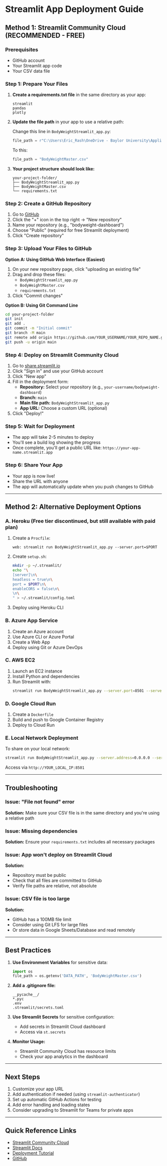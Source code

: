 # Streamlit App Deployment Guide

## Method 1: Streamlit Community Cloud (RECOMMENDED - FREE)

### Prerequisites
- GitHub account
- Your Streamlit app code
- Your CSV data file

### Step 1: Prepare Your Files

1. **Create a requirements.txt file** in the same directory as your app:
   ```
   streamlit
   pandas
   plotly
   ```

2. **Update the file path** in your app to use a relative path:
   
   Change this line in `BodyWeightStreamlit_app.py`:
   ```python
   file_path = r"C:\Users\Eric_Rash\OneDrive - Baylor University\AppliedPerformancProjects\CodingProjects\PythonScripts\New Repo\BodyWeightMaster.csv"
   ```
   
   To this:
   ```python
   file_path = "BodyWeightMaster.csv"
   ```

3. **Your project structure should look like:**
   ```
   your-project-folder/
   ├── BodyWeightStreamlit_app.py
   ├── BodyWeightMaster.csv
   └── requirements.txt
   ```

### Step 2: Create a GitHub Repository

1. Go to [GitHub](https://github.com)
2. Click the "+" icon in the top right → "New repository"
3. Name your repository (e.g., "bodyweight-dashboard")
4. Choose "Public" (required for free Streamlit deployment)
5. Click "Create repository"

### Step 3: Upload Your Files to GitHub

**Option A: Using GitHub Web Interface (Easiest)**
1. On your new repository page, click "uploading an existing file"
2. Drag and drop these files:
   - `BodyWeightStreamlit_app.py`
   - `BodyWeightMaster.csv`
   - `requirements.txt`
3. Click "Commit changes"

**Option B: Using Git Command Line**
```bash
cd your-project-folder
git init
git add .
git commit -m "Initial commit"
git branch -M main
git remote add origin https://github.com/YOUR_USERNAME/YOUR_REPO_NAME.git
git push -u origin main
```

### Step 4: Deploy on Streamlit Community Cloud

1. Go to [share.streamlit.io](https://share.streamlit.io)
2. Click "Sign in" and use your GitHub account
3. Click "New app"
4. Fill in the deployment form:
   - **Repository:** Select your repository (e.g., `your-username/bodyweight-dashboard`)
   - **Branch:** `main`
   - **Main file path:** `BodyWeightStreamlit_app.py`
   - **App URL:** Choose a custom URL (optional)
5. Click "Deploy!"

### Step 5: Wait for Deployment

- The app will take 2-5 minutes to deploy
- You'll see a build log showing the progress
- Once complete, you'll get a public URL like: `https://your-app-name.streamlit.app`

### Step 6: Share Your App

- Your app is now live!
- Share the URL with anyone
- The app will automatically update when you push changes to GitHub

---

## Method 2: Alternative Deployment Options

### A. Heroku (Free tier discontinued, but still available with paid plan)

1. Create a `Procfile`:
   ```
   web: streamlit run BodyWeightStreamlit_app.py --server.port=$PORT
   ```

2. Create `setup.sh`:
   ```bash
   mkdir -p ~/.streamlit/
   echo "\
   [server]\n\
   headless = true\n\
   port = $PORT\n\
   enableCORS = false\n\
   \n\
   " > ~/.streamlit/config.toml
   ```

3. Deploy using Heroku CLI

### B. Azure App Service

1. Create an Azure account
2. Use Azure CLI or Azure Portal
3. Create a Web App
4. Deploy using Git or Azure DevOps

### C. AWS EC2

1. Launch an EC2 instance
2. Install Python and dependencies
3. Run Streamlit with:
   ```bash
   streamlit run BodyWeightStreamlit_app.py --server.port=8501 --server.address=0.0.0.0
   ```

### D. Google Cloud Run

1. Create a `Dockerfile`
2. Build and push to Google Container Registry
3. Deploy to Cloud Run

### E. Local Network Deployment

To share on your local network:
```bash
streamlit run BodyWeightStreamlit_app.py --server.address=0.0.0.0 --server.port=8501
```
Access via `http://YOUR_LOCAL_IP:8501`

---

## Troubleshooting

### Issue: "File not found" error
**Solution:** Make sure your CSV file is in the same directory and you're using a relative path

### Issue: Missing dependencies
**Solution:** Ensure your `requirements.txt` includes all necessary packages

### Issue: App won't deploy on Streamlit Cloud
**Solution:** 
- Repository must be public
- Check that all files are committed to GitHub
- Verify file paths are relative, not absolute

### Issue: CSV file is too large
**Solution:** 
- GitHub has a 100MB file limit
- Consider using Git LFS for large files
- Or store data in Google Sheets/Database and read remotely

---

## Best Practices

1. **Use Environment Variables** for sensitive data:
   ```python
   import os
   file_path = os.getenv('DATA_PATH', 'BodyWeightMaster.csv')
   ```

2. **Add a .gitignore file:**
   ```
   __pycache__/
   *.pyc
   .env
   .streamlit/secrets.toml
   ```

3. **Use Streamlit Secrets** for sensitive configuration:
   - Add secrets in Streamlit Cloud dashboard
   - Access via `st.secrets`

4. **Monitor Usage:**
   - Streamlit Community Cloud has resource limits
   - Check your app analytics in the dashboard

---

## Next Steps

1. Customize your app URL
2. Add authentication if needed (using `streamlit-authenticator`)
3. Set up automatic GitHub Actions for testing
4. Add error handling and loading states
5. Consider upgrading to Streamlit for Teams for private apps

---

## Quick Reference Links

- [Streamlit Community Cloud](https://share.streamlit.io)
- [Streamlit Docs](https://docs.streamlit.io)
- [Deployment Tutorial](https://docs.streamlit.io/streamlit-community-cloud/get-started)
- [GitHub](https://github.com)
